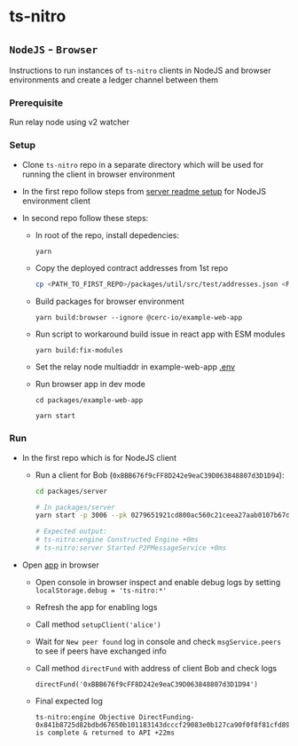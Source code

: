 # ts-nitro

## `NodeJS` - `Browser`

Instructions to run instances of `ts-nitro` clients in NodeJS and browser environments and create a ledger channel between them

### Prerequisite

Run relay node using v2 watcher

### Setup

* Clone `ts-nitro` repo in a separate directory which will be used for running the client in browser environment

* In the first repo follow steps from [server readme setup](./packages/server/README.md#setup) for NodeJS environment client

* In second repo follow these steps:

	* In root of the repo, install depedencies:

		```bash
		yarn
		```
	
	* Copy the deployed contract addresses from 1st repo

		```bash
		cp <PATH_TO_FIRST_REPO>/packages/util/src/test/addresses.json <PATH_TO_SECOND_REPO>/packages/util/src/test/
		```

	* Build packages for browser environment

		```
		yarn build:browser --ignore @cerc-io/example-web-app
		```

	* Run script to workaround build issue in react app with ESM modules

		```
		yarn build:fix-modules
		```

	* Set the relay node multiaddr in example-web-app [.env](./packages/example-web-app/.env)

	* Run browser app in dev mode

		```
		cd packages/example-web-app

		yarn start
		```

### Run

* In the first repo which is for NodeJS client

	* Run a client for Bob (`0xBBB676f9cFF8D242e9eaC39D063848807d3D1D94`):

		```bash
		cd packages/server

		# In packages/server
		yarn start -p 3006 --pk 0279651921cd800ac560c21ceea27aab0107b67daf436cdd25ce84cad30159b4 --chainpk 59c6995e998f97a5a0044966f0945389dc9e86dae88c7a8412f4603b6b78690d

		# Expected output:
		# ts-nitro:engine Constructed Engine +0ms
		# ts-nitro:server Started P2PMessageService +0ms
		```

* Open [app](http://localhost:3000) in browser

	* Open console in browser inspect and enable debug logs by setting `localStorage.debug = 'ts-nitro:*'`

	* Refresh the app for enabling logs

	* Call method `setupClient('alice')`

	* Wait for `New peer found` log in console and check `msgService.peers` to see if peers have exchanged info

	* Call method `directFund` with address of client Bob and check logs

		```
		directFund('0xBBB676f9cFF8D242e9eaC39D063848807d3D1D94')
		```

	* Final expected log

		```
		ts-nitro:engine Objective DirectFunding-0x841b8725d82bdbd67650b101183143dcccf29083e0b127ca90f0f8f81cfd8978 is complete & returned to API +22ms
		```